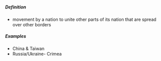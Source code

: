 
##### Definition
- movement by a nation to unite other parts of its nation that are spread over other borders 
##### Examples
- China & Taiwan
- Russia/Ukraine- Crimea